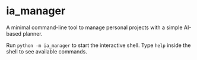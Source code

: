 # ia_manager

A minimal command-line tool to manage personal projects with a simple AI-based planner.

Run `python -m ia_manager` to start the interactive shell. Type `help` inside
the shell to see available commands.

